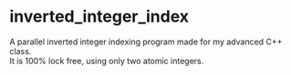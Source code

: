 # inverted_integer_index

A parallel inverted integer indexing program made for my advanced C++ class.  
It is 100% lock free, using only two atomic integers.

